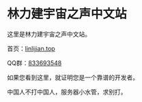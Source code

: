# 林力建宇宙之声中文站

这里是林力建宇宙之声中文站。

首页：[linlijian.top](https://linlijian.top)

QQ群：[833693548](https://jq.qq.com/?_wv=1027&k=jHR2csGA)

如果您看到这里，就证明您是一个靠谱的开发者。

中国人不打中国人，服务器小水管，求别打。
